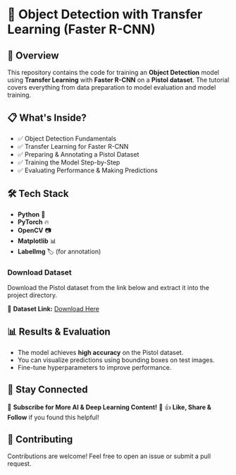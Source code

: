 # 🚀 Object Detection with Transfer Learning (Faster R-CNN)

## 📌 Overview
This repository contains the code for training an **Object Detection** model using **Transfer Learning** with **Faster R-CNN** on a **Pistol dataset**. The tutorial covers everything from data preparation to model evaluation and model training.

## 📋 What's Inside?
- ✅ Object Detection Fundamentals
- ✅ Transfer Learning for Faster R-CNN
- ✅ Preparing & Annotating a Pistol Dataset
- ✅ Training the Model Step-by-Step
- ✅ Evaluating Performance & Making Predictions

## 🛠 Tech Stack
- **Python** 🐍
- **PyTorch** 🔥
- **OpenCV** 📷
- **Matplotlib** 📊
- **LabelImg** 🏷️ (for annotation)

### Download Dataset
Download the Pistol dataset from the link below and extract it into the project directory.

🔗 **Dataset Link:** [Download Here](https://drive.google.com/file/d/1mH1dnfo01foIrhbT5VTiv5wyR_7QStUO/view?usp=sharing)

## 📊 Results & Evaluation
- The model achieves **high accuracy** on the Pistol dataset.
- You can visualize predictions using bounding boxes on test images.
- Fine-tune hyperparameters to improve performance.

## 📢 Stay Connected
📌 **Subscribe for More AI & Deep Learning Content!** 🔔
👍 **Like, Share & Follow** if you found this helpful!

## 🤝 Contributing
Contributions are welcome! Feel free to open an issue or submit a pull request.

